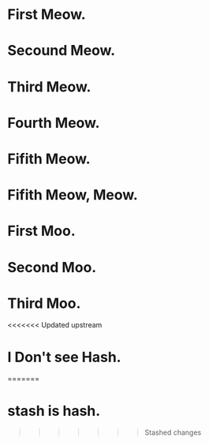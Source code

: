 # First Meow.

# Secound Meow.

# Third Meow.

# Fourth Meow.

# Fifith Meow.

# Fifith Meow, Meow.

# First Moo.

# Second Moo.

# Third Moo.

<<<<<<< Updated upstream


# I Don't see Hash.
=======
# stash is hash.
>>>>>>> Stashed changes
